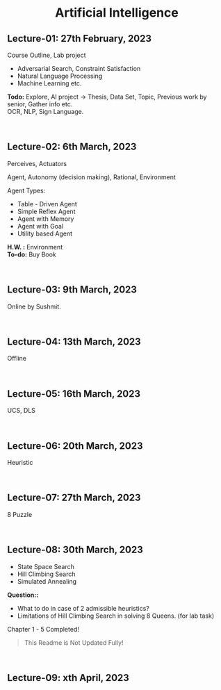 <h1 align="center">Artificial Intelligence</h1>

<h2>Lecture-01: 27th February, 2023</h2>

Course Outline, Lab project
- Adversarial Search, Constraint Satisfaction
- Natural Language Processing
- Machine Learning etc.

**Todo:** Explore, AI project -> Thesis, Data Set, Topic, Previous work by senior, Gather info etc.<br>OCR, NLP, Sign Language.

<br><h2>Lecture-02: 6th March, 2023</h2>

Perceives, Actuators

Agent, Autonomy (decision making), Rational, Environment

Agent Types:
- Table - Driven Agent
- Simple Reflex Agent
- Agent with Memory
- Agent with Goal
- Utility based Agent

**H.W. :** Environment<br>
**To-do:** Buy Book 

<br><h2>Lecture-03: 9th March, 2023</h2>

Online by Sushmit.

<br><h2>Lecture-04: 13th March, 2023</h2>

Offline

<br><h2>Lecture-05: 16th March, 2023</h2>

UCS, DLS

<br><h2>Lecture-06: 20th March, 2023</h2>

Heuristic

<br><h2>Lecture-07: 27th March, 2023</h2>

8 Puzzle

<br><h2>Lecture-08: 30th March, 2023</h2>

- State Space Search
- Hill Climbing Search
- Simulated Annealing

**Question::**
- What to do in case of 2 admissible heuristics?
- Limitations of Hill Climbing Search in solving 8 Queens. (for lab task)

Chapter 1 - 5 Completed!

> This Readme is Not Updated Fully!

<br><h2>Lecture-09: xth April, 2023</h2>